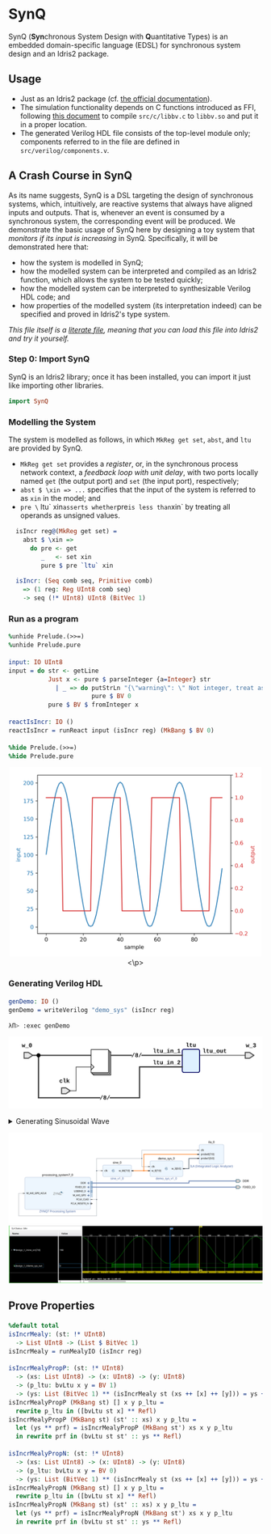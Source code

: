 # SynQ
SynQ (**Syn**chronous System Design with **Q**uantitative Types) is an embedded domain-specific language (EDSL) for synchronous system design and an Idris2 package.

## Usage

 - Just as an Idris2 package (cf. [the official documentation](https://idris2.readthedocs.io/en/latest/reference/packages.html#using-package-files)).
 - The simulation functionality depends on C functions introduced as FFI, following [this document](https://idris2.readthedocs.io/en/latest/ffi/ffi.html#ffi-example) to compile `src/c/libbv.c` to `libbv.so` and put it in a proper location.
 - The generated Verilog HDL file consists of the top-level module only; components referred to in the file are defined in `src/verilog/components.v`.

## A Crash Course in SynQ

As its name suggests, SynQ is a DSL targeting the design of synchronous systems, which, intuitively, are reactive systems that always have aligned inputs and outputs.
That is, whenever an event is consumed by a synchronous system, the corresponding event will be produced.
We demonstrate the basic usage of SynQ here by designing a toy system that *monitors if its input is increasing* in SynQ.
Specifically, it will be demonstrated here that:

- how the system is modelled in SynQ;
- how the modelled system can be interpreted and compiled as an Idris2 function, which allows the system to be tested quickly;
- how the modelled system can be interpreted to synthesizable Verilog HDL code; and
- how properties of the modelled system (its interpretation indeed) can be specified and proved in Idris2's type system.

*This file itself is a [literate file](https://idris2.readthedocs.io/en/latest/reference/literate.html), meaning that you can load this file into Idris2 and try it yourself.*

### Step 0: Import SynQ

SynQ is an Idris2 library; once it has been installed, you can import it just like importing other libraries.

```idris
import SynQ
```

<!-- idris
import Data.String
import Data.Vect
import Language.Reflection

%hide Prelude.(>>=)
%hide Prelude.pure
%hide Data.Linear.Interface.seq
%hide Data.LState.(>>=)
%hide Data.LState.(<<<)
%ambiguity_depth 8

%language ElabReflection
-->

### Modelling the System

<!-- idris 
-- so that the type declaration of isIncr comes later
mutual
-->

The system is modelled as follows, in which `MkReg get set`, `abst`, and `ltu` are provided by SynQ.
- `MkReg get set` provides a _register_, or, in the synchronous process network context, a _feedback loop with unit delay_, with two ports locally named `get` (the output port) and `set` (the input port), respectively;
- `abst $ \xin => ...` specifies that the input of the system is referred to as `xin` in the model; and
- `pre \` ltu\` xin` asserts whether `pre` is less than `xin` by treating all operands as unsigned values.

```idris
  isIncr reg@(MkReg get set) =
    abst $ \xin =>
      do pre <- get
         _   <- set xin
         pure $ pre `ltu` xin
```

```idris
  isIncr: (Seq comb seq, Primitive comb)
    => (1 reg: Reg UInt8 comb seq)
    -> seq (!* UInt8) UInt8 (BitVec 1)
```
<!--
mutual end
-->

### Run as a program
```idris
%unhide Prelude.(>>=)
%unhide Prelude.pure

input: IO UInt8
input = do str <- getLine
           Just x <- pure $ parseInteger {a=Integer} str
             | _ => do putStrLn "{\"warning\": \" Not integer, treat as zero\"}\n" 
                       pure $ BV 0
           pure $ BV $ fromInteger x
           
reactIsIncr: IO ()
reactIsIncr = runReact input (isIncr reg) (MkBang $ BV 0)

%hide Prelude.(>>=)
%hide Prelude.pure

``` 
<p align="center">
<img src="../../doc/figs/readme_react_python_example.png" width=500>
<\p>
 
### Generating Verilog HDL
```idris
genDemo: IO ()
genDemo = writeVerilog "demo_sys" (isIncr reg)
```

```bash
λΠ> :exec genDemo
```

![img](../../doc/figs/readme_verilog_netlist.png)

<details>
 
<summary> Generating Sinusoidal Wave </summary>

 ``` idris
sine: Vect 32 UInt8
sine = [100, 119, 138, 155, 170, 183, 192, 198, 
        200, 198, 192, 183, 170, 155, 138, 119, 
        100,  80,  61,  44,  29,  16,   7,   1,   
          0,   1,   7,  16,  29,  44,  61,  80]


sineLut: (Primitive comb)
  => comb () UInt8 -> comb () UInt8
sineLut = %runElab lutGen sine

sineSig: (Seq comb seq, Primitive comb)
  => (1 reg: Reg UInt8 comb seq)
  -> seq (!* UInt8) () UInt8
sineSig (MkReg get set) = 
  do cur_idx <- get
     o <- pure $ sineLut cur_idx
     _ <- set (mux21 (ltu cur_idx $ const $ 31)
                     (slice 0 8 $ add cur_idx $ const $ 1)
                     (const $ 0))
     pure o
     
sineSigProg: IO ()
sineSigProg = putStrLn $ show $ 
                runMealy (sineSig reg) (MkBang 0) 
                  {- sample 32 events -}
                  [(), (), (), (), (), (), (), (), 
                   (), (), (), (), (), (), (), (), 
                   (), (), (), (), (), (), (), (), 
                   (), (), (), (), (), (), (), ()]
              
genSine: IO ()
genSine = writeVerilog "sine" (sineSig reg)
```
</details>

![img](../../doc/figs/readme_block_design.png)
![img](../../doc/figs/readme_ila_waveform.png)

<!-- ## Unrestricted Register Usage -->

<!-- idris
test: (Seq comb seq, Primitive comb, 
       Reg UInt8 comb seq)
  => seq (!* UInt8) UInt8 UInt8
test = abst $ \x => 
  do o  <- get
     _  <- set (const 42)
     x1 <- get
     x2 <- get
     _  <- set x
     pure x2

testHDL: IO ()
testHDL = writeVerilog "seq_assign" $ test {comb = NetList.Combinational}
-->


## Prove Properties
```idris
%default total
isIncrMealy: (st: !* UInt8) 
  -> List UInt8 -> (List $ BitVec 1)
isIncrMealy = runMealyIO (isIncr reg)

isIncrMealyPropP: (st: !* UInt8) 
  -> (xs: List UInt8) -> (x: UInt8) -> (y: UInt8)
  -> (p_ltu: bvLtu x y = BV 1)
  -> (ys: List (BitVec 1) ** (isIncrMealy st (xs ++ [x] ++ [y])) = ys ++ [BV 1])
isIncrMealyPropP (MkBang st) [] x y p_ltu = 
  rewrite p_ltu in ([bvLtu st x] ** Refl)
isIncrMealyPropP (MkBang st) (st' :: xs) x y p_ltu = 
  let (ys ** prf) = isIncrMealyPropP (MkBang st') xs x y p_ltu
  in rewrite prf in (bvLtu st st' :: ys ** Refl)

isIncrMealyPropN: (st: !* UInt8) 
  -> (xs: List UInt8) -> (x: UInt8) -> (y: UInt8)
  -> (p_ltu: bvLtu x y = BV 0)
  -> (ys: List (BitVec 1) ** (isIncrMealy st (xs ++ [x] ++ [y])) = ys ++ [BV 0])
isIncrMealyPropN (MkBang st) [] x y p_ltu = 
  rewrite p_ltu in ([bvLtu st x] ** Refl)
isIncrMealyPropN (MkBang st) (st' :: xs) x y p_ltu = 
  let (ys ** prf) = isIncrMealyPropN (MkBang st') xs x y p_ltu
  in rewrite prf in (bvLtu st st' :: ys ** Refl)
      
```
